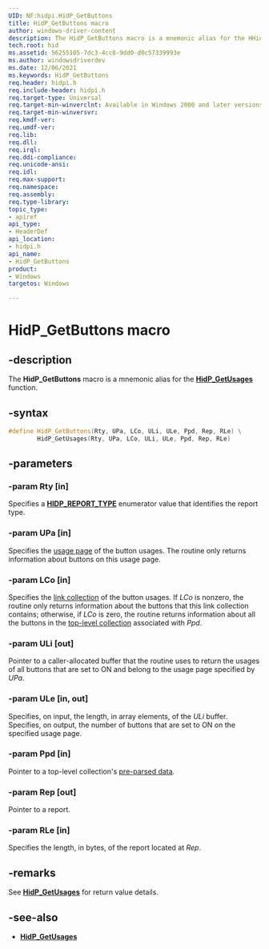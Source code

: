 ```yaml
---
UID: NF:hidpi.HidP_GetButtons
title: HidP_GetButtons macro
author: windows-driver-content
description: The HidP_GetButtons macro is a mnemonic alias for the HHidP_GetUsages function.
tech.root: hid
ms.assetid: 56255105-7dc3-4cc8-9dd0-d0c57339993e
ms.author: windowsdriverdev
ms.date: 12/06/2021
ms.keywords: HidP_GetButtons
req.header: hidpi.h
req.include-header: hidpi.h
req.target-type: Universal
req.target-min-winverclnt: Available in Windows 2000 and later versions of Windows.
req.target-min-winversvr:
req.kmdf-ver:
req.umdf-ver:
req.lib: 
req.dll:
req.irql: 
req.ddi-compliance:
req.unicode-ansi:
req.idl:
req.max-support:
req.namespace:
req.assembly:
req.type-library: 
topic_type: 
- apiref
api_type: 
- HeaderDef
api_location: 
- hidpi.h
api_name: 
- HidP_GetButtons
product: 
- Windows
targetos: Windows

---
```


# HidP_GetButtons macro

## -description

The **HidP_GetButtons** macro is a mnemonic alias for the [**HidP_GetUsages**](./nf-hidpi-hidp_getusages.md) function.

## -syntax

```cpp
#define HidP_GetButtons(Rty, UPa, LCo, ULi, ULe, Ppd, Rep, RLe) \
        HidP_GetUsages(Rty, UPa, LCo, ULi, ULe, Ppd, Rep, RLe)
```

## -parameters

### -param Rty [in]

Specifies a [**HIDP_REPORT_TYPE**](/windows-hardware/drivers/ddi/hidpi/ne-hidpi-_hidp_report_type) enumerator value that identifies the report type.

### -param UPa [in]

Specifies the [usage page](/windows-hardware/drivers/hid/hid-usages) of the button usages. The routine only returns information about buttons on this usage page.

### -param LCo [in]

Specifies the [link collection](/windows-hardware/drivers/hid/link-collections) of the button usages. If *LCo* is nonzero, the routine only returns information about the buttons that this link collection contains; otherwise, if *LCo* is zero, the routine returns information about all the buttons in the [top-level collection](/windows-hardware/drivers/hid/top-level-collections) associated with *Ppd*.

### -param ULi [out]

Pointer to a caller-allocated buffer that the routine uses to return the usages of all buttons that are set to ON and belong to the usage page specified by *UPa*.

### -param ULe [in, out]

Specifies, on input, the length, in array elements, of the *ULi* buffer. Specifies, on output, the number of buttons that are set to ON on the specified usage page.

### -param Ppd [in]

Pointer to a top-level collection's [pre-parsed data](/windows-hardware/drivers/hid/preparsed-data).

### -param Rep [out]

Pointer to a report.

### -param RLe [in]

Specifies the length, in bytes, of the report located at *Rep*.

## -remarks

See [**HidP_GetUsages**](./nf-hidpi-hidp_getusages.md) for return value details.

## -see-also

- [**HidP_GetUsages**](./nf-hidpi-hidp_getusages.md)
